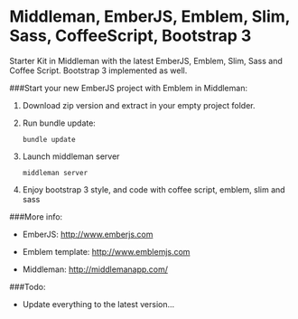 Middleman, EmberJS, Emblem, Slim, Sass, CoffeeScript, Bootstrap 3
==========================================================

Starter Kit in Middleman with the latest EmberJS, Emblem, Slim, Sass and Coffee Script. Bootstrap 3 implemented as well.

###Start your new EmberJS project with Emblem in Middleman:

 1. Download zip version and extract in your empty project folder.
 2. Run bundle update:


        bundle update


 3. Launch middleman server


        middleman server


 4. Enjoy bootstrap 3 style, and code with coffee script, emblem, slim and sass

###More info:

 - EmberJS: http://www.emberjs.com

 - Emblem template: http://www.emblemjs.com

 - Middleman: http://middlemanapp.com/

###Todo:

- Update everything to the latest version...
